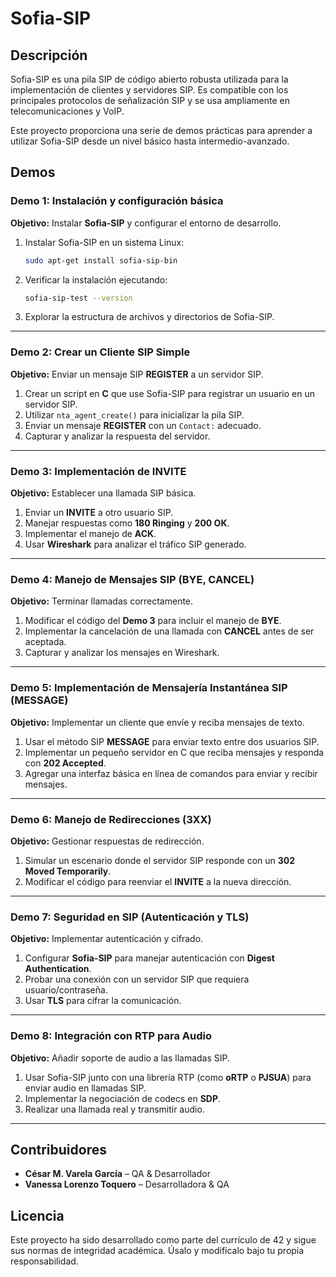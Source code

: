 # Sofia-SIP

## Descripción

Sofia-SIP es una pila SIP de código abierto robusta utilizada para la implementación de clientes y servidores SIP. Es compatible con los principales protocolos de señalización SIP y se usa ampliamente en telecomunicaciones y VoIP.

Este proyecto proporciona una serie de demos prácticas para aprender a utilizar Sofia-SIP desde un nivel básico hasta intermedio-avanzado.

## Demos

### **Demo 1: Instalación y configuración básica**

**Objetivo:** Instalar **Sofia-SIP** y configurar el entorno de desarrollo.

1. Instalar Sofia-SIP en un sistema Linux:
   ```sh
   sudo apt-get install sofia-sip-bin
   ```
2. Verificar la instalación ejecutando:
   ```sh
   sofia-sip-test --version
   ```
3. Explorar la estructura de archivos y directorios de Sofia-SIP.

---

### **Demo 2: Crear un Cliente SIP Simple**

**Objetivo:** Enviar un mensaje SIP **REGISTER** a un servidor SIP.

1. Crear un script en **C** que use Sofia-SIP para registrar un usuario en un servidor SIP.
2. Utilizar `nta_agent_create()` para inicializar la pila SIP.
3. Enviar un mensaje **REGISTER** con un `Contact:` adecuado.
4. Capturar y analizar la respuesta del servidor.

---

### **Demo 3: Implementación de INVITE**

**Objetivo:** Establecer una llamada SIP básica.

1. Enviar un **INVITE** a otro usuario SIP.
2. Manejar respuestas como **180 Ringing** y **200 OK**.
3. Implementar el manejo de **ACK**.
4. Usar **Wireshark** para analizar el tráfico SIP generado.

---

### **Demo 4: Manejo de Mensajes SIP (BYE, CANCEL)**

**Objetivo:** Terminar llamadas correctamente.

1. Modificar el código del **Demo 3** para incluir el manejo de **BYE**.
2. Implementar la cancelación de una llamada con **CANCEL** antes de ser aceptada.
3. Capturar y analizar los mensajes en Wireshark.

---

### **Demo 5: Implementación de Mensajería Instantánea SIP (MESSAGE)**

**Objetivo:** Implementar un cliente que envíe y reciba mensajes de texto.

1. Usar el método SIP **MESSAGE** para enviar texto entre dos usuarios SIP.
2. Implementar un pequeño servidor en C que reciba mensajes y responda con **202 Accepted**.
3. Agregar una interfaz básica en línea de comandos para enviar y recibir mensajes.

---

### **Demo 6: Manejo de Redirecciones (3XX)**

**Objetivo:** Gestionar respuestas de redirección.

1. Simular un escenario donde el servidor SIP responde con un **302 Moved Temporarily**.
2. Modificar el código para reenviar el **INVITE** a la nueva dirección.

---

### **Demo 7: Seguridad en SIP (Autenticación y TLS)**

**Objetivo:** Implementar autenticación y cifrado.

1. Configurar **Sofia-SIP** para manejar autenticación con **Digest Authentication**.
2. Probar una conexión con un servidor SIP que requiera usuario/contraseña.
3. Usar **TLS** para cifrar la comunicación.

---

### **Demo 8: Integración con RTP para Audio**

**Objetivo:** Añadir soporte de audio a las llamadas SIP.

1. Usar Sofia-SIP junto con una librería RTP (como **oRTP** o **PJSUA**) para enviar audio en llamadas SIP.
2. Implementar la negociación de codecs en **SDP**.
3. Realizar una llamada real y transmitir audio.

---

## Contribuidores

- **César M. Varela García** – QA & Desarrollador
- **Vanessa Lorenzo Toquero** – Desarrolladora & QA

## Licencia

Este proyecto ha sido desarrollado como parte del currículo de 42 y sigue sus normas de integridad académica. Úsalo y modifícalo bajo tu propia responsabilidad.

